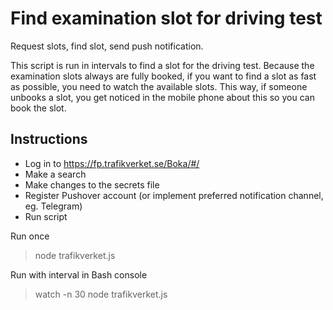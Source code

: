 # Find examination slot for driving test

Request slots, find slot, send push notification. 

This script is run in intervals to find a slot for the driving test. Because the examination slots always are fully booked, if you want to find a slot as fast as possible, you need to watch the available slots. This way, if someone unbooks a slot, you get noticed in the mobile phone about this so you can book the slot.

## Instructions
-  Log in to https://fp.trafikverket.se/Boka/#/
-  Make a search
-  Make changes to the secrets file
-  Register Pushover account (or implement preferred notification channel, eg. Telegram)
-  Run script

Run once
> node trafikverket.js

Run with interval in Bash console
> watch -n 30 node trafikverket.js
